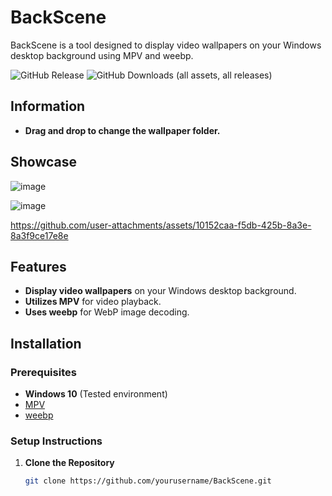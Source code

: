 # BackScene

BackScene is a tool designed to display video wallpapers on your Windows desktop background using MPV and weebp.

![GitHub Release](https://img.shields.io/github/v/release/ProbablyXS/BackScene)
![GitHub Downloads (all assets, all releases)](https://img.shields.io/github/downloads/ProbablyXS/BackScene/total)

## Information

- **Drag and drop to change the wallpaper folder.**

## Showcase

![image](https://github.com/user-attachments/assets/88938ef4-c028-4d37-bd5e-fd93391f24e6)

![image](https://github.com/user-attachments/assets/704791bc-1f52-4ef9-b188-4f5263d3eaf4)


https://github.com/user-attachments/assets/10152caa-f5db-425b-8a3e-8a3f9ce17e8e



## Features

- **Display video wallpapers** on your Windows desktop background.
- **Utilizes MPV** for video playback.
- **Uses weebp** for WebP image decoding.

## Installation

### Prerequisites

- **Windows 10** (Tested environment)
- [MPV](https://mpv.io/)
- [weebp](https://github.com/Francesco149/weebp)

### Setup Instructions

1. **Clone the Repository**

   ```bash
   git clone https://github.com/yourusername/BackScene.git
